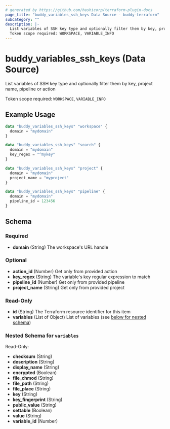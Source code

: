 ```yaml
---
# generated by https://github.com/hashicorp/terraform-plugin-docs
page_title: "buddy_variables_ssh_keys Data Source - buddy-terraform"
subcategory: ""
description: |-
  List variables of SSH key type and optionally filter them by key, project name, pipeline or action
  Token scope required: WORKSPACE, VARIABLE_INFO
---
```


# buddy_variables_ssh_keys (Data Source)

List variables of SSH key type and optionally filter them by key, project name, pipeline or action

Token scope required: `WORKSPACE`, `VARIABLE_INFO`

## Example Usage

```terraform
data "buddy_variables_ssh_keys" "workspace" {
  domain = "mydomain"
}

data "buddy_variables_ssh_keys" "search" {
  domain = "mydomain"
  key_regex = "^mykey"
}

data "buddy_variables_ssh_keys" "project" {
  domain = "mydomain"
  project_name = "myproject"
}

data "buddy_variables_ssh_keys" "pipeline" {
  domain = "mydomain"
  pipeline_id = 123456
}
```

<!-- schema generated by tfplugindocs -->
## Schema

### Required

- **domain** (String) The workspace's URL handle

### Optional

- **action_id** (Number) Get only from provided action
- **key_regex** (String) The variable's key regular expression to match
- **pipeline_id** (Number) Get only from provided pipeline
- **project_name** (String) Get only from provided project

### Read-Only

- **id** (String) The Terraform resource identifier for this item
- **variables** (List of Object) List of variables (see [below for nested schema](#nestedatt--variables))

<a id="nestedatt--variables"></a>
### Nested Schema for `variables`

Read-Only:

- **checksum** (String)
- **description** (String)
- **display_name** (String)
- **encrypted** (Boolean)
- **file_chmod** (String)
- **file_path** (String)
- **file_place** (String)
- **key** (String)
- **key_fingerprint** (String)
- **public_value** (String)
- **settable** (Boolean)
- **value** (String)
- **variable_id** (Number)


